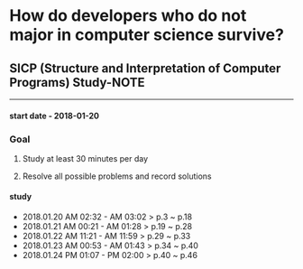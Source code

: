 # How do developers who do not major in computer science survive?

## SICP (Structure and Interpretation of Computer Programs) Study-NOTE

----

#### start date - 2018-01-20




### Goal

1. Study at least 30 minutes per day

2. Resolve all possible problems and record solutions
    



#### study

- 2018.01.20 AM 02:32 - AM 03:02 > p.3 ~ p.18
- 2018.01.21 AM 00:21 - AM 01:28 > p.19 ~ p.28
- 2018.01.22 AM 11:21 - AM 11:59 > p.29 ~ p.33
- 2018.01.23 AM 00:53 - AM 01:43 > p.34 ~ p.40
- 2018.01.24 PM 01:07 - PM 02:00 > p.40 ~ p.46
